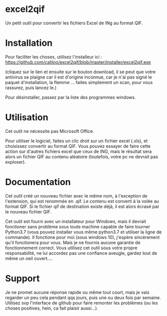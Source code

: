 # excel2qif
Un petit outil pour convertir les fichiers Excel de INg au format QIF.


# Installation
Pour faciliter les choses, utilisez l'installeur ici :
https://github.com/caliloo/excel2qif/blob/master/installer/excel2qif.exe 

(cliquez sur le lien et ensuite sur le bouton download, il se peut que votre antivirus se plaigne car il est d'origine inconnue, car je n'ai pas signé le paquet d'installation, la flemme ... faites simplement un scan, pour vous rassurez, puis lancez le.)

Pour désinstaller, passez par la liste des programmes windows.

# Utilisation
Cet outil ne nécessite pas Microsoft Office.

Pour utiliser le logiciel, faites un clic droit sur un fichier excel (.xls), et choisissez convertir au format QIF.
Vous pouvez essayer de faire cette action sur d'autres fichiers excel que ceux de ING, mais le résultat sera alors un fichier QIF au contenu aléatoire (toutefois, votre pc ne devrait pas exploser).

# Documentation
Cet outil créé un nouveau fichier avec le même nom, à l'exception de l'extension, qui est renommée en .qif. Le contenu est converti à la volée au format QIF. Si le fichier qif de destination existe déjà, il est alors écrasé par le nouveau fichier QIF.

Cet outil est fourni avec un installateur pour Windows, mais il devrait fonctioner sans problème sous toute machine capable de faire tourner Python3.7 (vous pouvez installer vous même python3.7 et utiliser la ligne de commande). Il fonctione pour moi (sous windows 10), j'espère sincèrement qu'il fonctionera pour vous. Mais je ne fournis aucune garantie de fonctionnement correct. Vous utilisez cet outil sous votre propre responsabilité, ne lui accordez pas une confiance aveugle, gardez tout de même un oeil ouvert....

# Support
Je ne promet aucune réponse rapide ou même tout court, mais je vais regarder un peu cela pendant qqs jours, puis une ou deux fois par semaine. Utilisez svp l'interface de github pour faire remonter les problèmes (ou les choses positives, hein, ca fait plaisir aussi...).
